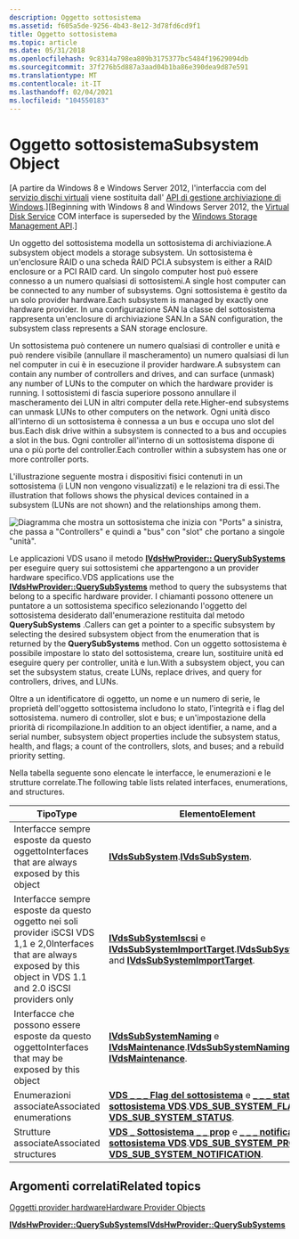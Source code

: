 ```yaml
---
description: Oggetto sottosistema
ms.assetid: f605a5de-9256-4b43-8e12-3d78fd6cd9f1
title: Oggetto sottosistema
ms.topic: article
ms.date: 05/31/2018
ms.openlocfilehash: 9c8314a798ea809b3175377bc5484f19629094db
ms.sourcegitcommit: 37f276b5d887a3aad04b1ba86e390dea9d87e591
ms.translationtype: MT
ms.contentlocale: it-IT
ms.lasthandoff: 02/04/2021
ms.locfileid: "104550183"
---
```

# <a name="subsystem-object"></a><span data-ttu-id="2b3ab-103">Oggetto sottosistema</span><span class="sxs-lookup"><span data-stu-id="2b3ab-103">Subsystem Object</span></span>

<span data-ttu-id="2b3ab-104">\[A partire da Windows 8 e Windows Server 2012, l'interfaccia com del [servizio dischi virtuali](virtual-disk-service-portal.md) viene sostituita dall' [API di gestione archiviazione di Windows](/previous-versions/windows/desktop/stormgmt/windows-storage-management-api-portal).\]</span><span class="sxs-lookup"><span data-stu-id="2b3ab-104">\[Beginning with Windows 8 and Windows Server 2012, the [Virtual Disk Service](virtual-disk-service-portal.md) COM interface is superseded by the [Windows Storage Management API](/previous-versions/windows/desktop/stormgmt/windows-storage-management-api-portal).\]</span></span>

<span data-ttu-id="2b3ab-105">Un oggetto del sottosistema modella un sottosistema di archiviazione.</span><span class="sxs-lookup"><span data-stu-id="2b3ab-105">A subsystem object models a storage subsystem.</span></span> <span data-ttu-id="2b3ab-106">Un sottosistema è un'enclosure RAID o una scheda RAID PCI.</span><span class="sxs-lookup"><span data-stu-id="2b3ab-106">A subsystem is either a RAID enclosure or a PCI RAID card.</span></span> <span data-ttu-id="2b3ab-107">Un singolo computer host può essere connesso a un numero qualsiasi di sottosistemi.</span><span class="sxs-lookup"><span data-stu-id="2b3ab-107">A single host computer can be connected to any number of subsystems.</span></span> <span data-ttu-id="2b3ab-108">Ogni sottosistema è gestito da un solo provider hardware.</span><span class="sxs-lookup"><span data-stu-id="2b3ab-108">Each subsystem is managed by exactly one hardware provider.</span></span> <span data-ttu-id="2b3ab-109">In una configurazione SAN la classe del sottosistema rappresenta un'enclosure di archiviazione SAN.</span><span class="sxs-lookup"><span data-stu-id="2b3ab-109">In a SAN configuration, the subsystem class represents a SAN storage enclosure.</span></span>

<span data-ttu-id="2b3ab-110">Un sottosistema può contenere un numero qualsiasi di controller e unità e può rendere visibile (annullare il mascheramento) un numero qualsiasi di lun nel computer in cui è in esecuzione il provider hardware.</span><span class="sxs-lookup"><span data-stu-id="2b3ab-110">A subsystem can contain any number of controllers and drives, and can surface (unmask) any number of LUNs to the computer on which the hardware provider is running.</span></span> <span data-ttu-id="2b3ab-111">I sottosistemi di fascia superiore possono annullare il mascheramento dei LUN in altri computer della rete.</span><span class="sxs-lookup"><span data-stu-id="2b3ab-111">Higher-end subsystems can unmask LUNs to other computers on the network.</span></span> <span data-ttu-id="2b3ab-112">Ogni unità disco all'interno di un sottosistema è connessa a un bus e occupa uno slot del bus.</span><span class="sxs-lookup"><span data-stu-id="2b3ab-112">Each disk drive within a subsystem is connected to a bus and occupies a slot in the bus.</span></span> <span data-ttu-id="2b3ab-113">Ogni controller all'interno di un sottosistema dispone di una o più porte del controller.</span><span class="sxs-lookup"><span data-stu-id="2b3ab-113">Each controller within a subsystem has one or more controller ports.</span></span>

<span data-ttu-id="2b3ab-114">L'illustrazione seguente mostra i dispositivi fisici contenuti in un sottosistema (i LUN non vengono visualizzati) e le relazioni tra di essi.</span><span class="sxs-lookup"><span data-stu-id="2b3ab-114">The illustration that follows shows the physical devices contained in a subsystem (LUNs are not shown) and the relationships among them.</span></span>

![Diagramma che mostra un sottosistema che inizia con "Ports" a sinistra, che passa a "Controllers" e quindi a "bus" con "slot" che portano a singole "unità".](images/vdssubsystem.png)

<span data-ttu-id="2b3ab-116">Le applicazioni VDS usano il metodo [**IVdsHwProvider:: QuerySubSystems**](/windows/desktop/api/Vds/nf-vds-ivdshwprovider-querysubsystems) per eseguire query sui sottosistemi che appartengono a un provider hardware specifico.</span><span class="sxs-lookup"><span data-stu-id="2b3ab-116">VDS applications use the [**IVdsHwProvider::QuerySubSystems**](/windows/desktop/api/Vds/nf-vds-ivdshwprovider-querysubsystems) method to query the subsystems that belong to a specific hardware provider.</span></span> <span data-ttu-id="2b3ab-117">I chiamanti possono ottenere un puntatore a un sottosistema specifico selezionando l'oggetto del sottosistema desiderato dall'enumerazione restituita dal metodo **QuerySubSystems** .</span><span class="sxs-lookup"><span data-stu-id="2b3ab-117">Callers can get a pointer to a specific subsystem by selecting the desired subsystem object from the enumeration that is returned by the **QuerySubSystems** method.</span></span> <span data-ttu-id="2b3ab-118">Con un oggetto sottosistema è possibile impostare lo stato del sottosistema, creare lun, sostituire unità ed eseguire query per controller, unità e lun.</span><span class="sxs-lookup"><span data-stu-id="2b3ab-118">With a subsystem object, you can set the subsystem status, create LUNs, replace drives, and query for controllers, drives, and LUNs.</span></span>

<span data-ttu-id="2b3ab-119">Oltre a un identificatore di oggetto, un nome e un numero di serie, le proprietà dell'oggetto sottosistema includono lo stato, l'integrità e i flag del sottosistema. numero di controller, slot e bus; e un'impostazione della priorità di ricompilazione.</span><span class="sxs-lookup"><span data-stu-id="2b3ab-119">In addition to an object identifier, a name, and a serial number, subsystem object properties include the subsystem status, health, and flags; a count of the controllers, slots, and buses; and a rebuild priority setting.</span></span>

<span data-ttu-id="2b3ab-120">Nella tabella seguente sono elencate le interfacce, le enumerazioni e le strutture correlate.</span><span class="sxs-lookup"><span data-stu-id="2b3ab-120">The following table lists related interfaces, enumerations, and structures.</span></span>



| <span data-ttu-id="2b3ab-121">Tipo</span><span class="sxs-lookup"><span data-stu-id="2b3ab-121">Type</span></span>                                                                                      | <span data-ttu-id="2b3ab-122">Elemento</span><span class="sxs-lookup"><span data-stu-id="2b3ab-122">Element</span></span>                                                                                                                          |
|-------------------------------------------------------------------------------------------|----------------------------------------------------------------------------------------------------------------------------------|
| <span data-ttu-id="2b3ab-123">Interfacce sempre esposte da questo oggetto</span><span class="sxs-lookup"><span data-stu-id="2b3ab-123">Interfaces that are always exposed by this object</span></span>                                         | <span data-ttu-id="2b3ab-124">[**IVdsSubSystem**](/windows/desktop/api/Vds/nn-vds-ivdssubsystem).</span><span class="sxs-lookup"><span data-stu-id="2b3ab-124">[**IVdsSubSystem**](/windows/desktop/api/Vds/nn-vds-ivdssubsystem).</span></span>                                                                                          |
| <span data-ttu-id="2b3ab-125">Interfacce sempre esposte da questo oggetto nei soli provider iSCSI VDS 1,1 e 2,0</span><span class="sxs-lookup"><span data-stu-id="2b3ab-125">Interfaces that are always exposed by this object in VDS 1.1 and 2.0 iSCSI providers only</span></span> | <span data-ttu-id="2b3ab-126">[**IVdsSubSystemIscsi**](/windows/desktop/api/Vds/nn-vds-ivdssubsystemiscsi) e [**IVdsSubSystemImportTarget**](/windows/desktop/api/Vds/nn-vds-ivdssubsystemimporttarget).</span><span class="sxs-lookup"><span data-stu-id="2b3ab-126">[**IVdsSubSystemIscsi**](/windows/desktop/api/Vds/nn-vds-ivdssubsystemiscsi) and [**IVdsSubSystemImportTarget**](/windows/desktop/api/Vds/nn-vds-ivdssubsystemimporttarget).</span></span>             |
| <span data-ttu-id="2b3ab-127">Interfacce che possono essere esposte da questo oggetto</span><span class="sxs-lookup"><span data-stu-id="2b3ab-127">Interfaces that may be exposed by this object</span></span>                                             | <span data-ttu-id="2b3ab-128">[**IVdsSubSystemNaming**](/windows/desktop/api/Vds/nn-vds-ivdssubsystemnaming) e [**IVdsMaintenance**](/windows/desktop/api/Vds/nn-vds-ivdsmaintenance).</span><span class="sxs-lookup"><span data-stu-id="2b3ab-128">[**IVdsSubSystemNaming**](/windows/desktop/api/Vds/nn-vds-ivdssubsystemnaming) and [**IVdsMaintenance**](/windows/desktop/api/Vds/nn-vds-ivdsmaintenance).</span></span>                               |
| <span data-ttu-id="2b3ab-129">Enumerazioni associate</span><span class="sxs-lookup"><span data-stu-id="2b3ab-129">Associated enumerations</span></span>                                                                   | <span data-ttu-id="2b3ab-130">[**VDS \_ \_ \_ Flag del sottosistema**](/windows/desktop/api/Vds/ne-vds-vds_sub_system_flag) e [**\_ \_ \_ stato del sottosistema VDS**](/windows/desktop/api/Vds/ne-vds-vds_sub_system_status).</span><span class="sxs-lookup"><span data-stu-id="2b3ab-130">[**VDS\_SUB\_SYSTEM\_FLAG**](/windows/desktop/api/Vds/ne-vds-vds_sub_system_flag) and [**VDS\_SUB\_SYSTEM\_STATUS**](/windows/desktop/api/Vds/ne-vds-vds_sub_system_status).</span></span>             |
| <span data-ttu-id="2b3ab-131">Strutture associate</span><span class="sxs-lookup"><span data-stu-id="2b3ab-131">Associated structures</span></span>                                                                     | <span data-ttu-id="2b3ab-132">[**VDS \_ Sottosistema \_ \_ prop**](/windows/desktop/api/Vds/ns-vds-vds_sub_system_prop) e [**\_ \_ \_ notifica del sottosistema VDS**](/windows/desktop/api/Vds/ns-vds-vds_sub_system_notification).</span><span class="sxs-lookup"><span data-stu-id="2b3ab-132">[**VDS\_SUB\_SYSTEM\_PROP**](/windows/desktop/api/Vds/ns-vds-vds_sub_system_prop) and [**VDS\_SUB\_SYSTEM\_NOTIFICATION**](/windows/desktop/api/Vds/ns-vds-vds_sub_system_notification).</span></span> |



 

## <a name="related-topics"></a><span data-ttu-id="2b3ab-133">Argomenti correlati</span><span class="sxs-lookup"><span data-stu-id="2b3ab-133">Related topics</span></span>

<dl> <dt>

[<span data-ttu-id="2b3ab-134">Oggetti provider hardware</span><span class="sxs-lookup"><span data-stu-id="2b3ab-134">Hardware Provider Objects</span></span>](hardware-provider-objects.md)
</dt> <dt>

[<span data-ttu-id="2b3ab-135">**IVdsHwProvider::QuerySubSystems**</span><span class="sxs-lookup"><span data-stu-id="2b3ab-135">**IVdsHwProvider::QuerySubSystems**</span></span>](/windows/desktop/api/Vds/nf-vds-ivdshwprovider-querysubsystems)
</dt> </dl>

 

 
